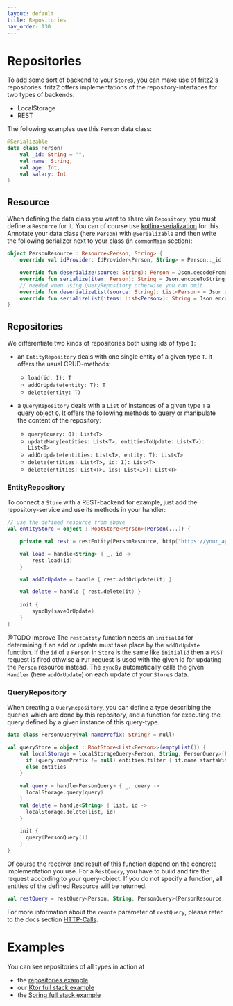 ```yaml
---
layout: default
title: Repositories
nav_order: 130
---
```

# Repositories

To add some sort of backend to your `Store`s, you can make use of fritz2's repositories. 
fritz2 offers implementations of the repository-interfaces for two types of backends:
* LocalStorage
* REST

The following examples use this `Person` data class:
```kotlin
@Serializable
data class Person(
    val _id: String = "",
    val name: String,
    val age: Int,
    val salary: Int
)
```

## Resource

When defining the data class you want to share via `Repository`, you must define
a `Resource` for it. You can of course use [kotlinx-serialization](https://github.com/Kotlin/kotlinx.serialization)
for this. Annotate your data class (here `Person`) with `@Serializable` and
then write the following serializer next to your class (in `commonMain` section):

```kotlin
object PersonResource : Resource<Person, String> {
    override val idProvider: IdProvider<Person, String> = Person::_id

    override fun deserialize(source: String): Person = Json.decodeFromString(Person.serializer(), source)
    override fun serialize(item: Person): String = Json.encodeToString(Person.serializer(), item)
    // needed when using QueryRepository otherwise you can omit
    override fun deserializeList(source: String): List<Person> = Json.decodeFromString(ListSerializer(Person.serializer()), source)
    override fun serializeList(items: List<Person>): String = Json.encodeToString(ListSerializer(Person.serializer()), items)
}
```

## Repositories

We differentiate two kinds of repositories both using ids of type `I`:

* an `EntityRepository` deals with one single entity of a given type `T`. 
  It offers the usual CRUD-methods:
  * `load(id: I): T`
  * `addOrUpdate(entity: T): T`
  * `delete(entity: T)`
  
* a `QueryRepository` deals with a `List` of instances of a given type `T` a query object `Q`. 
  It offers the following methods to query or manipulate the content of the repository:
  * `query(query: Q): List<T>`
  * `updateMany(entities: List<T>, entitiesToUpdate: List<T>): List<T>`
  * `addOrUpdate(entities: List<T>, entity: T): List<T>`
  * `delete(entities: List<T>, id: I): List<T>`
  * `delete(entities: List<T>, ids: List<I>): List<T>`
  
  
### EntityRepository

To connect a `Store` with a REST-backend for example, just add the repository-service and use its methods in your handler:

```kotlin
// use the defined resource from above
val entityStore = object : RootStore<Person>(Person(...)) {

    private val rest = restEntity(PersonResource, http("https://your_api_endpoint"), initialId = "")

    val load = handle<String> { _, id ->
        rest.load(id)
    }

    val addOrUpdate = handle { rest.addOrUpdate(it) }

    val delete = handle { rest.delete(it) }
    
    init {
        syncBy(saveOrUpdate)
    }
}
```
@TODO improve
The `restEntity` function needs an `initialId` for determining if an add or update must take place by the `addOrUpdate` function.
If the `id` of a `Person` in `Store` is the same like `initialId` then a `POST` request is fired othwise a `PUT` request is used
with the given id for updating the `Person` resource instead.
The `syncBy` automatically calls the given `Handler` (here `addOrUpdate`) on each update of your `Store`s data.

### QueryRepository

When creating a `QueryRepository`, you can define a type describing the queries which are done by this repository, and a function 
for executing the query defined by a given instance of this query-type. 

```kotlin
data class PersonQuery(val namePrefix: String? = null)

val queryStore = object : RootStore<List<Person>>(emptyList()) {
    val localStorage = localStorageQuery<Person, String, PersonQuery>(PersonResource, "your prefix") { entities, query ->
      if (query.namePrefix != null) entities.filter { it.name.startsWith(query.namePrefix) }
      else entities
    }
  
    val query = handle<PersonQuery> { _, query ->
      localStorage.query(query)
    }
    val delete = handle<String> { list, id ->
      localStorage.delete(list, id)
    }
  
    init {
      query(PersonQuery())
    }
}
```

Of course the receiver and result of this function depend on the concrete implementation you use. 
For a `RestQuery`, you have to build and fire the request according to your query-object.
If you do not specify a function, all entities of the defined Resource will be returned.

```kotlin
val restQuery = restQuery<Person, String, PersonQuery>(PersonResource, "https://your_api_endpoint", initialId = "")
```
For more information about the `remote` parameter of `restQuery`, please refer to the docs section [HTTP-Calls](HttpCalls.html).

# Examples

You can see repositories of all types in action at 
* the [repositories example](https://examples.fritz2.dev/repositories/build/distributions/index.html) 
* our [Ktor full stack example](https://github.com/jamowei/fritz2-ktor-todomvc) 
* the [Spring full stack example](https://github.com/jamowei/fritz2-spring-todomvc) 

